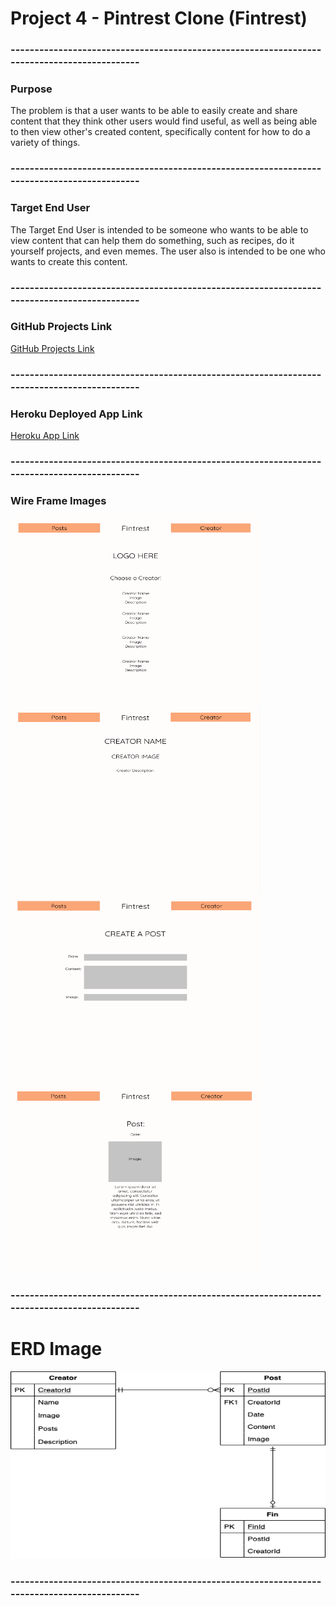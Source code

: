# Project 4 - Pintrest Clone (Fintrest)
### --------------------------------------------------------------------------------------------
### Purpose
The problem is that a user wants to be able to easily create and share content that they think other users would find useful, as well as being able to then view other's created content, specifically content for how to do a variety of things.
### --------------------------------------------------------------------------------------------
### Target End User
The Target End User is intended to be someone who wants to be able to view content that can help them do something, such as recipes, do it yourself projects, and even memes. The user also is intended to be one who wants to create this content. 
### --------------------------------------------------------------------------------------------
### GitHub Projects Link
[GitHub Projects Link](https://github.com/bakercharles14/fintrest-project-4/projects/1)
### --------------------------------------------------------------------------------------------
### Heroku Deployed App Link
[Heroku App Link](https://fintrest.herokuapp.com/)
### --------------------------------------------------------------------------------------------
### Wire Frame Images
<img src="./client/public/choose-creator.png" alt="choose creator page" width="400" height="300"/>          <img src="./client/public/single-creator.png" alt="single creator page" width="400" height="300"/>          <img src="./client/public/create-post.png" alt="create post page" width="400" height="300"/>          <img src="./client/public/single-post.png" alt="single post page" width="400" height="300"/>

### --------------------------------------------------------------------------------------------
# ERD Image
<img src="./client/public/Project-4-erd.png" alt="ERD Image" width="600" height="300">

### --------------------------------------------------------------------------------------------